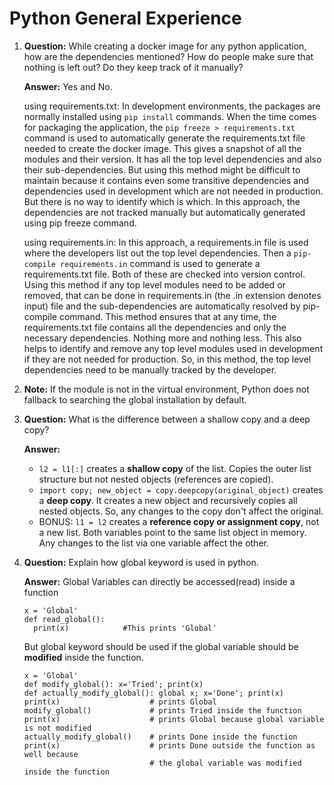 # Python General Experience

 1. **Question:** While creating a docker image for any python application, how are the dependencies mentioned? How do people make sure that nothing is left out? Do they keep track of it manually?

    **Answer:** Yes and No.

    using requirements.txt: In development environments, the packages are normally installed using ```pip install``` commands. When the time comes for packaging the application, the ```pip freeze > requirements.txt``` command is used to automatically generate the requirements.txt file needed to create the docker image. This gives a snapshot of all the modules and their version. It has all the top level dependencies and also their sub-dependencies. But using this method might be difficult to maintain because it contains even some transitive dependencies and dependencies used in development which are not needed in production. But there is no way to identify which is which. In this approach, the dependencies are not tracked manually but automatically generated using pip freeze command.

    using requirements.in: In this approach, a requirements.in file is used where the developers list out the top level dependencies. Then a ```pip-compile requirements.in``` command is used to generate a requirements.txt file. Both of these are checked into version control. Using this method if any top level modules need to be added or removed, that can be done in requirements.in (the .in extension denotes input) file and the sub-dependencies are automatically resolved by pip-compile command. This method ensures that at any time, the requirements.txt file contains all the dependencies and only the necessary dependencies. Nothing more and nothing less. This also helps to identify and remove any top level modules used in development if they are not needed for production. So, in this method, the top level dependencies need to be manually tracked by the developer.

 1. **Note:** If the module is not in the virtual environment, Python does not fallback to searching the global installation by default.

 1. **Question:** What is the difference between a shallow copy and a deep copy?

    **Answer:**
      - ```l2 = l1[:]``` creates a **shallow copy** of the list. Copies the outer list structure but not nested objects (references are copied).
      - ```import copy; new_object = copy.deepcopy(original_object)``` creates a **deep copy**. It creates a new object and recursively copies all nested objects. So, any changes to the copy don't affect the original.
      - BONUS: ```l1 = l2``` creates a **reference copy or assignment copy**, not a new list. Both variables point to the same list object in memory. Any changes to the list via one variable affect the other.
   
 1. **Question:** Explain how global keyword is used in python.

    **Answer:** Global Variables can directly be accessed(read) inside a function
    ```
    x = 'Global'
    def read_global():
      print(x)            #This prints 'Global'
    ```

    But global keyword should be used if the global variable should be **modified** inside the function.
    ```
    x = 'Global'
    def modify_global(): x='Tried'; print(x)
    def actually_modify_global(): global x; x='Done'; print(x)
    print(x)                    # prints Global
    modify_global()             # prints Tried inside the function
    print(x)                    # prints Global because global variable is not modified
    actually_modify_global()    # prints Done inside the function
    print(x)                    # prints Done outside the function as well because
                                # the global variable was modified inside the function
    ```

